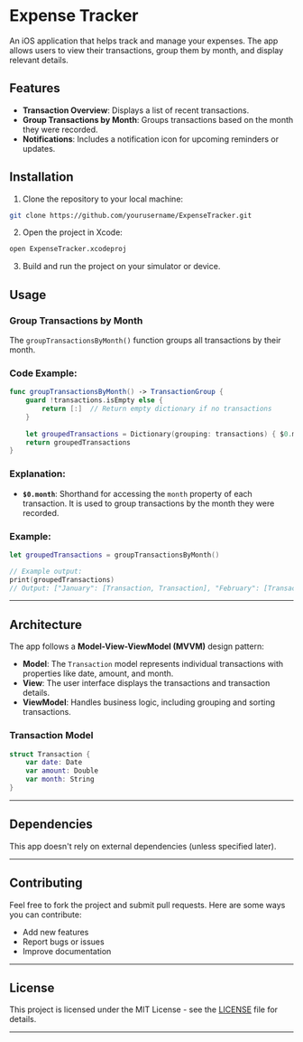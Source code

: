 

# Expense Tracker

An iOS application that helps track and manage your expenses. The app allows users to view their transactions, group them by month, and display relevant details.

## Features

- **Transaction Overview**: Displays a list of recent transactions.
- **Group Transactions by Month**: Groups transactions based on the month they were recorded.
- **Notifications**: Includes a notification icon for upcoming reminders or updates.
  
## Installation

1. Clone the repository to your local machine:

```bash
git clone https://github.com/yourusername/ExpenseTracker.git
```

2. Open the project in Xcode:

```bash
open ExpenseTracker.xcodeproj
```

3. Build and run the project on your simulator or device.

## Usage

### **Group Transactions by Month**

The `groupTransactionsByMonth()` function groups all transactions by their month.

### Code Example:

```swift
func groupTransactionsByMonth() -> TransactionGroup {
    guard !transactions.isEmpty else {
        return [:]  // Return empty dictionary if no transactions
    }
    
    let groupedTransactions = Dictionary(grouping: transactions) { $0.month }  // Group transactions by month
    return groupedTransactions
}
```

### Explanation:
- **`$0.month`**: Shorthand for accessing the `month` property of each transaction. It is used to group transactions by the month they were recorded.

### Example:

```swift
let groupedTransactions = groupTransactionsByMonth()

// Example output:
print(groupedTransactions)
// Output: ["January": [Transaction, Transaction], "February": [Transaction]]
```

---

## Architecture

The app follows a **Model-View-ViewModel (MVVM)** design pattern:
- **Model**: The `Transaction` model represents individual transactions with properties like date, amount, and month.
- **View**: The user interface displays the transactions and transaction details.
- **ViewModel**: Handles business logic, including grouping and sorting transactions.

### **Transaction Model**

```swift
struct Transaction {
    var date: Date
    var amount: Double
    var month: String
}
```

---

## Dependencies

This app doesn't rely on external dependencies (unless specified later).

---

## Contributing

Feel free to fork the project and submit pull requests. Here are some ways you can contribute:
- Add new features
- Report bugs or issues
- Improve documentation

---

## License

This project is licensed under the MIT License - see the [LICENSE](LICENSE) file for details.

---

